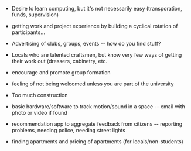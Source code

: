 * Desire to learn computing, but it's not necessarily easy (transporation, funds, supervision)

* getting work and project experience by building a cyclical rotation of participants...

* Advertising of clubs, groups, events -- how do you find stuff?

* Locals who are talented craftsmen, but know very few ways of getting their work out (dressers, cabinetry, etc.

* encourage and promote group formation

* feeling of not being welcomed unless you are part of the university

* Too much construction

* basic hardware/software to track motion/sound in a space -- email with photo or video if found

* recommendation app to aggregate feedback from citizens -- reporting problems, needing police, needing street lights

* finding apartments and pricing of apartments (for locals/non-students)
